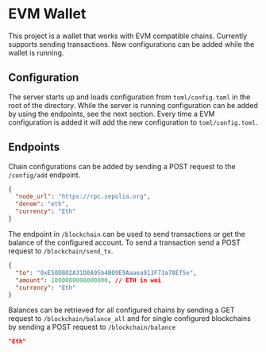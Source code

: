 # EVM Wallet

This project is a wallet that works with EVM compatible chains. Currently supports sending transactions. New configurations can be added while the wallet is running.

## Configuration

The server starts up and loads configuration from `toml/config.toml` in the root of the directory. While the server is running configuration can be added by using the endpoints, see the next section. Every time a EVM configuration is added it will add the new configuration to `toml/config.toml`.

## Endpoints

Chain configurations can be added by sending a POST request to the `/config/add` endpoint.

```json
{
  "node_url": "https://rpc.sepolia.org",
  "denom": "eth",
  "currency": "Eth"
}
```

The endpoint in `/blockchain` can be used to send transactions or get the balance of the configured account. To send a transaction send a POST request to `/blockchain/send_tx`.

```json
{
  "to": "0xE50DB02A31D0A95b4B09E9Aaaea913F73a78Ef5e",
  "amount": 1000000000000000, // ETH in wei
  "currency": "Eth"
}
```

Balances can be retrieved for all configured chains by sending a GET request to `/blockchain/balance_all` and for single configured blockchains by sending a POST request to `/blockchain/balance`

```json
"Eth"
```
